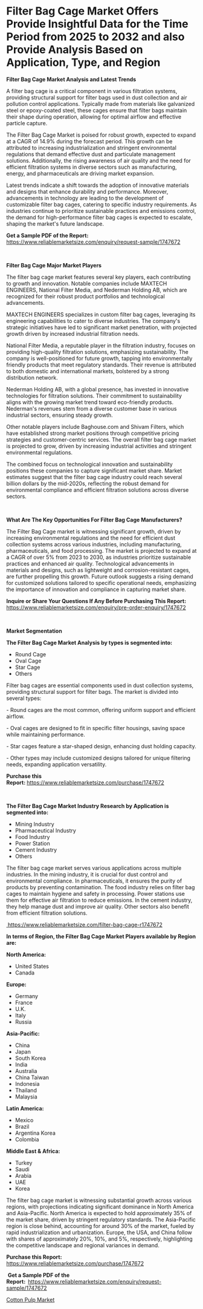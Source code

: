 <p><h1>Filter Bag Cage Market Offers Provide Insightful Data for the Time Period from 2025 to 2032 and also Provide Analysis Based on Application, Type, and Region</h1></p><p><strong>Filter Bag Cage Market Analysis and Latest Trends</strong></p>
<p><p>A filter bag cage is a critical component in various filtration systems, providing structural support for filter bags used in dust collection and air pollution control applications. Typically made from materials like galvanized steel or epoxy-coated steel, these cages ensure that filter bags maintain their shape during operation, allowing for optimal airflow and effective particle capture.</p><p>The Filter Bag Cage Market is poised for robust growth, expected to expand at a CAGR of 14.9% during the forecast period. This growth can be attributed to increasing industrialization and stringent environmental regulations that demand effective dust and particulate management solutions. Additionally, the rising awareness of air quality and the need for efficient filtration systems in diverse sectors such as manufacturing, energy, and pharmaceuticals are driving market expansion.</p><p>Latest trends indicate a shift towards the adoption of innovative materials and designs that enhance durability and performance. Moreover, advancements in technology are leading to the development of customizable filter bag cages, catering to specific industry requirements. As industries continue to prioritize sustainable practices and emissions control, the demand for high-performance filter bag cages is expected to escalate, shaping the market's future landscape.</p></p>
<p><strong>Get a Sample PDF of the Report:&nbsp;</strong> <a href="https://www.reliablemarketsize.com/enquiry/request-sample/1747672?utm_campaign=3016&utm_medium=2&utm_source=Github&utm_content=ia&utm_term=01042025&utm_id=filter-bag-cage">https://www.reliablemarketsize.com/enquiry/request-sample/1747672</a></p>
<p>&nbsp;</p>
<p><strong>Filter Bag Cage Major Market Players</strong></p>
<p><p>The filter bag cage market features several key players, each contributing to growth and innovation. Notable companies include MAXTECH ENGINEERS, National Filter Media, and Nederman Holding AB, which are recognized for their robust product portfolios and technological advancements.</p><p>MAXTECH ENGINEERS specializes in custom filter bag cages, leveraging its engineering capabilities to cater to diverse industries. The company's strategic initiatives have led to significant market penetration, with projected growth driven by increased industrial filtration needs.</p><p>National Filter Media, a reputable player in the filtration industry, focuses on providing high-quality filtration solutions, emphasizing sustainability. The company is well-positioned for future growth, tapping into environmentally friendly products that meet regulatory standards. Their revenue is attributed to both domestic and international markets, bolstered by a strong distribution network.</p><p>Nederman Holding AB, with a global presence, has invested in innovative technologies for filtration solutions. Their commitment to sustainability aligns with the growing market trend toward eco-friendly products. Nederman's revenues stem from a diverse customer base in various industrial sectors, ensuring steady growth.</p><p>Other notable players include Baghouse.com and Shivam Filters, which have established strong market positions through competitive pricing strategies and customer-centric services. The overall filter bag cage market is projected to grow, driven by increasing industrial activities and stringent environmental regulations. </p><p>The combined focus on technological innovation and sustainability positions these companies to capture significant market share. Market estimates suggest that the filter bag cage industry could reach several billion dollars by the mid-2020s, reflecting the robust demand for environmental compliance and efficient filtration solutions across diverse sectors.</p></p>
<p>&nbsp;</p>
<p><strong>What Are The Key Opportunities For Filter Bag Cage Manufacturers?</strong></p>
<p><p>The Filter Bag Cage market is witnessing significant growth, driven by increasing environmental regulations and the need for efficient dust collection systems across various industries, including manufacturing, pharmaceuticals, and food processing. The market is projected to expand at a CAGR of over 5% from 2023 to 2030, as industries prioritize sustainable practices and enhanced air quality. Technological advancements in materials and designs, such as lightweight and corrosion-resistant cages, are further propelling this growth. Future outlook suggests a rising demand for customized solutions tailored to specific operational needs, emphasizing the importance of innovation and compliance in capturing market share.</p></p>
<p><strong>Inquire or Share Your Questions If Any Before Purchasing This Report:</strong> <a href="https://www.reliablemarketsize.com/enquiry/pre-order-enquiry/1747672?utm_campaign=3016&utm_medium=2&utm_source=Github&utm_content=ia&utm_term=01042025&utm_id=filter-bag-cage">https://www.reliablemarketsize.com/enquiry/pre-order-enquiry/1747672</a></p>
<p>&nbsp;</p>
<p><strong>Market Segmentation</strong></p>
<p><strong>The Filter Bag Cage Market Analysis by types is segmented into:</strong></p>
<p><ul><li>Round Cage</li><li>Oval Cage</li><li>Star Cage</li><li>Others</li></ul></p>
<p><p>Filter bag cages are essential components used in dust collection systems, providing structural support for filter bags. The market is divided into several types: </p><p>- Round cages are the most common, offering uniform support and efficient airflow. </p><p>- Oval cages are designed to fit in specific filter housings, saving space while maintaining performance. </p><p>- Star cages feature a star-shaped design, enhancing dust holding capacity. </p><p>- Other types may include customized designs tailored for unique filtering needs, expanding application versatility.</p></p>
<p><strong>Purchase this Report:&nbsp;</strong><a href="https://www.reliablemarketsize.com/purchase/1747672?utm_campaign=3016&utm_medium=2&utm_source=Github&utm_content=ia&utm_term=01042025&utm_id=filter-bag-cage">https://www.reliablemarketsize.com/purchase/1747672</a></p>
<p>&nbsp;</p>
<p><strong>The Filter Bag Cage Market Industry Research by Application is segmented into:</strong></p>
<p><ul><li>Mining Industry</li><li>Pharmaceutical Industry</li><li>Food Industry</li><li>Power Station</li><li>Cement Industry</li><li>Others</li></ul></p>
<p><p>The filter bag cage market serves various applications across multiple industries. In the mining industry, it is crucial for dust control and environmental compliance. In pharmaceuticals, it ensures the purity of products by preventing contamination. The food industry relies on filter bag cages to maintain hygiene and safety in processing. Power stations use them for effective air filtration to reduce emissions. In the cement industry, they help manage dust and improve air quality. Other sectors also benefit from efficient filtration solutions.</p></p>
<p><a href="https://www.reliablemarketsize.com/filter-bag-cage-r1747672?utm_campaign=3016&utm_medium=2&utm_source=Github&utm_content=ia&utm_term=01042025&utm_id=filter-bag-cage">&nbsp;https://www.reliablemarketsize.com/filter-bag-cage-r1747672</a></p>
<p><strong>In terms of Region, the Filter Bag Cage Market Players available by Region are:</strong></p>
<p>
    <p> <strong> North America: </strong>
        <ul>
            <li>United States</li>
            <li>Canada</li>
        </ul>
        </p> 
    <p> <strong> Europe: </strong>
        <ul>
            <li>Germany</li>
            <li>France</li>
            <li>U.K.</li>
            <li>Italy</li>
            <li>Russia</li>
        </ul>
        </p> 
    <p> <strong> Asia-Pacific: </strong>
        <ul>
            <li>China</li>
            <li>Japan</li>
            <li>South Korea</li>
            <li>India</li>
            <li>Australia</li>
            <li>China Taiwan</li>
            <li>Indonesia</li>
            <li>Thailand</li>
            <li>Malaysia</li>
        </ul>
        </p> 
    <p> <strong> Latin America: </strong>
        <ul>
            <li>Mexico</li>
            <li>Brazil</li>
            <li>Argentina Korea</li>
            <li>Colombia</li>
        </ul>
        </p> 
    <p> <strong> Middle East & Africa: </strong>
        <ul>
            <li>Turkey</li>
            <li>Saudi</li>
            <li>Arabia</li>
            <li>UAE</li>
            <li>Korea</li>
        </ul>
    </p>
    </p>
<p><p>The filter bag cage market is witnessing substantial growth across various regions, with projections indicating significant dominance in North America and Asia-Pacific. North America is expected to hold approximately 35% of the market share, driven by stringent regulatory standards. The Asia-Pacific region is close behind, accounting for around 30% of the market, fueled by rapid industrialization and urbanization. Europe, the USA, and China follow with shares of approximately 20%, 10%, and 5%, respectively, highlighting the competitive landscape and regional variances in demand.</p></p>
<p><strong>Purchase this Report: </strong><a href="https://www.reliablemarketsize.com/purchase/1747672?utm_campaign=3016&utm_medium=2&utm_source=Github&utm_content=ia&utm_term=01042025&utm_id=filter-bag-cage">https://www.reliablemarketsize.com/purchase/1747672</a></p>
<p>&nbsp;<strong>Get a Sample PDF of the Report:&nbsp;&nbsp;</strong><a href="https://www.reliablemarketsize.com/enquiry/request-sample/1747672?utm_campaign=3016&utm_medium=2&utm_source=Github&utm_content=ia&utm_term=01042025&utm_id=filter-bag-cage">https://www.reliablemarketsize.com/enquiry/request-sample/1747672</a></p>
<p><strong></strong></p>
<p><p><a href="https://github.com/xalatieusope/Market-Research-Report-List-1/blob/main/cotton-pulp-market.md?utm_campaign=3016&utm_medium=2&utm_source=Github&utm_content=ia&utm_term=01042025&utm_id=filter-bag-cage">Cotton Pulp Market</a></p></p>